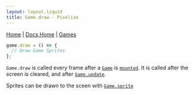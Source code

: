 ```yaml
---
layout: layout.liquid
title: Game.draw - Pixelize
---
```


[Home](/) | [Docs Home](/docs) | [Games](/docs/game)

```js
game.draw = () => {
  // Draw Game Sprites
};
```

`Game.draw` is called every frame after a [`Game`](/docs/game) is [`mounted`](/docs/game/mount). It is called after the screen is cleared, and after [`Game.update`](/docs/game/update).

Sprites can be drawn to the sceen with [`Game.sprite`](/docs/sprite/gamesprite)

